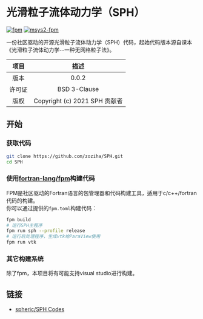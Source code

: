 # 光滑粒子流体动力学（SPH）

[![fpm](https://github.com/zoziha/SPH/workflows/fpm/badge.svg)](https://github.com/zoziha/SPH/actions)
[![msys2-fpm](https://github.com/zoziha/SPH/workflows/msys2-fpm/badge.svg)](https://github.com/zoziha/SPH/actions)

一份社区驱动的开源光滑粒子流体动力学（SPH）代码，起始代码版本源自课本《光滑粒子流体动力学--一种无网格粒子法》。

| 项目 | 描述 |
| :-: | :-: |
| 版本 | 0.0.2 |
| 许可证 | BSD 3-Clause |
| 版权 | Copyright (c) 2021 SPH 贡献者 |

## 开始

### 获取代码

```sh
git clone https://github.com/zoziha/SPH.git
cd SPH
```

### 使用[fortran-lang/fpm](https://github.com/fortran-lang/fpm)构建代码

FPM是社区驱动的Fortran语言的包管理器和代码构建工具，适用于c/c++/fortran代码的构建。  
你可以通过提供的`fpm.toml`构建代码：

```sh
fpm build
# 运行SPH主程序
fpm run sph --profile release
# 运行后处理程序，生成vtk给ParaView使用
fpm run vtk
```

### 其它构建系统

除了fpm，本项目将有可能支持visual studio进行构建。

## 链接

+ [spheric/SPH Codes](https://spheric-sph.org/sph-projects-and-codes)
